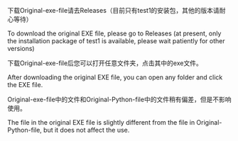 下载Original-exe-file请去Releases（目前只有test1的安装包，其他的版本请耐心等待）

To download the original EXE file, please go to Releases (at present, only the installation package of test1 is available, please wait patiently for other versions)

下载Original-exe-file后您可以打开任意文件夹，点击其中的exe文件。

After downloading the original EXE file, you can open any folder and click the EXE file.

Original-exe-file中的文件和Original-Python-file中的文件稍有偏差，但是不影响使用。

The file in the original EXE file is slightly different from the file in Original-Python-file, but it does not affect the use.
